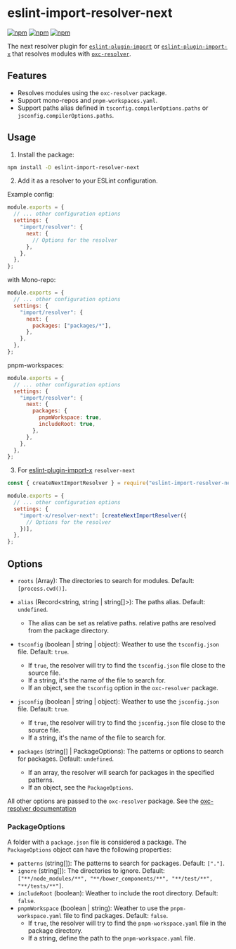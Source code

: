 # eslint-import-resolver-next

[![npm](https://img.shields.io/npm/v/eslint-import-resolver-next.svg)](https://www.npmjs.com/package/eslint-import-resolver-next)
[![npm](https://img.shields.io/npm/dw/eslint-import-resolver-next.svg)](https://www.npmjs.com/package/eslint-import-resolver-next)
[![npm](https://img.shields.io/npm/l/eslint-import-resolver-next.svg)](https://www.npmjs.com/package/eslint-import-resolver-next)

The next resolver plugin for [`eslint-plugin-import`](https://www.npmjs.com/package/eslint-plugin-import) or [`eslint-plugin-import-x`](https://www.npmjs.com/package/eslint-plugin-import-x) that resolves modules with [`oxc-resolver`](https://github.com/oxc-project/oxc-resolver).

## Features

- Resolves modules using the `oxc-resolver` package.
- Support mono-repos and `pnpm-workspaces.yaml`.
- Support paths alias defined in `tsconfig.compilerOptions.paths` or `jsconfig.compilerOptions.paths`.

## Usage

1. Install the package:

```sh
npm install -D eslint-import-resolver-next
```

2. Add it as a resolver to your ESLint configuration.

Example config:

```js
module.exports = {
  // ... other configuration options
  settings: {
    "import/resolver": {
      next: {
        // Options for the resolver
      },
    },
  },
};
```

with Mono-repo:

```js
module.exports = {
  // ... other configuration options
  settings: {
    "import/resolver": {
      next: {
        packages: ["packages/*"],
      },
    },
  },
};
```

pnpm-workspaces:

```js
module.exports = {
  // ... other configuration options
  settings: {
    "import/resolver": {
      next: {
        packages: {
          pnpmWorkspace: true,
          includeRoot: true,
        },
      },
    },
  },
};
```

3. For [eslint-plugin-import-x](https://github.com/un-ts/eslint-plugin-import-x/) `resolver-next`

```js
const { createNextImportResolver } = require("eslint-import-resolver-next");

module.exports = {
  // ... other configuration options
  settings: {
    "import-x/resolver-next": [createNextImportResolver({
      // Options for the resolver
    })],
  },
};
```

## Options

- `roots` (Array<string>): The directories to search for modules. Default: `[process.cwd()]`.

- `alias` (Record<string, string | string[]>): The paths alias. Default: `undefined`.
  * The alias can be set as relative paths. relative paths are resolved from the package directory.

- `tsconfig` (boolean | string | object): Weather to use the `tsconfig.json` file. Default: `true`.
  * If `true`, the resolver will try to find the `tsconfig.json` file close to the source file.
  * If a string, it's the name of the file to search for.
  * If an object, see the `tsconfig` option in the `oxc-resolver` package.

- `jsconfig` (boolean | string | object): Weather to use the `jsconfig.json` file. Default: `true`.
  * If `true`, the resolver will try to find the `jsconfig.json` file close to the source file.
  * If a string, it's the name of the file to search for.

- `packages` (string[] | PackageOptions): The patterns or options to search for packages. Default: `undefined`.
  * If an array, the resolver will search for packages in the specified patterns.
  * If an object, see the `PackageOptions`.

All other options are passed to the `oxc-resolver` package. See the [oxc-resolver documentation](https://github.com/oxc-project/oxc-resolver#options)

### PackageOptions

A folder with a `package.json` file is considered a package. The `PackageOptions` object can have the following properties:

- `patterns` (string[]): The patterns to search for packages. Default: `["."]`.
- `ignore` (string[]): The directories to ignore. Default: `["**/node_modules/**", "**/bower_components/**", "**/test/**", "**/tests/**"]`.
- `includeRoot` (boolean): Weather to include the root directory. Default: `false`.
- `pnpmWorkspace` (boolean | string): Weather to use the `pnpm-workspace.yaml` file to find packages. Default: `false`.
  * If `true`, the resolver will try to find the `pnpm-workspace.yaml` file in the package directory.
  * If a string, define the path to the `pnpm-workspace.yaml` file.
